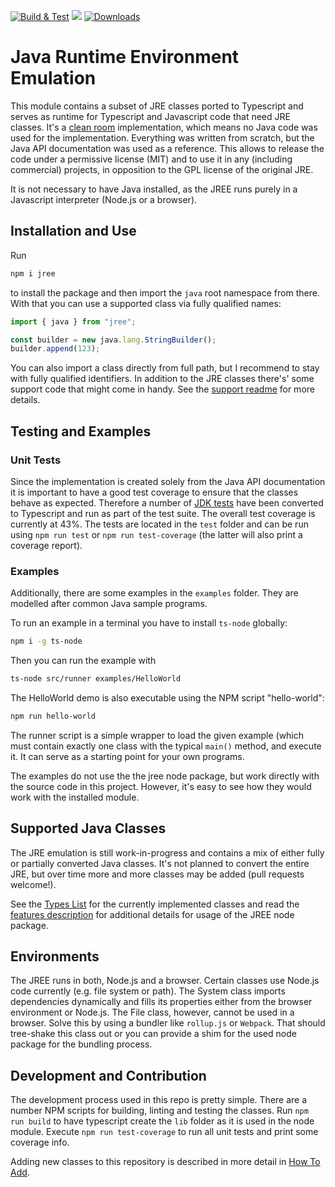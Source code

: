 [![Build & Test](https://github.com/mike-lischke/jree/actions/workflows/nodejs.yml/badge.svg?branch=main)](https://github.com/mike-lischke/jree/actions/workflows/nodejs.yml) [![](https://img.shields.io/badge/java-11-4c7e9f.svg)](http://java.oracle.com) [![Downloads](https://img.shields.io/npm/dw/jree?color=blue)](https://www.npmjs.com/package/jree)

# Java Runtime Environment Emulation

This module contains a subset of JRE classes ported to Typescript and serves as runtime for Typescript and Javascript code that need JRE classes. It's a [clean room](https://en.wikipedia.org/wiki/Clean_room_design) implementation, which means no Java code was used for the implementation. Everything was written from scratch, but the Java API documentation was used as a reference. This allows to release the code under a permissive license (MIT) and to use it in any (including commercial) projects, in opposition to the GPL license of the original JRE.

It is not necessary to have Java installed, as the JREE runs purely in a Javascript interpreter (Node.js or a browser).

## Installation and Use

Run

```bash
npm i jree
```

to install the package and then import the `java` root namespace from there. With that you can use a supported class via fully qualified names:

```typescript
import { java } from "jree";

const builder = new java.lang.StringBuilder();
builder.append(123);
```

You can also import a class directly from full path, but I recommend to stay with fully qualified identifiers. In addition to the JRE classes there's' some support code that might come in handy. See the [support readme](doc/support.md) for more details.

## Testing and Examples

### Unit Tests

Since the implementation is created solely from the Java API documentation it is important to have a good test coverage to ensure that the classes behave as expected. Therefore a number of [JDK tests](tests/jdk/java/) have been converted to Typescript and run as part of the test suite. The overall test coverage is currently at 43%. The tests are located in the `test` folder and can be run using `npm run test` or `npm run test-coverage` (the latter will also print a coverage report).

### Examples

Additionally, there are some examples in the `examples` folder. They are modelled after common Java sample programs.

To run an example in a terminal you have to install `ts-node` globally:

```bash
npm i -g ts-node
```

Then you can run the example with

```bash
ts-node src/runner examples/HelloWorld
```

The HelloWorld demo is also executable using the NPM script "hello-world":

```bash
npm run hello-world
```

The runner script is a simple wrapper to load the given example (which must contain exactly one class with the typical `main()` method, and execute it. It can serve as a starting point for your own programs.

The examples do not use the the jree node package, but work directly with the source code in this project. However, it's easy to see how they would work with the installed module.

## Supported Java Classes

The JRE emulation is still work-in-progress and contains a mix of either fully or partially converted Java classes. It's not planned to convert the entire JRE, but over time more and more classes may be added (pull requests welcome!).

See the [Types List](doc/jre.md) for the currently implemented classes and read the [features description](doc/features.md) for additional details for usage of the JREE node package.

## Environments

The JREE runs in both, Node.js and a browser. Certain classes use Node.js code currently (e.g. file system or path). The System class imports dependencies dynamically and fills its properties either from the browser environment or Node.js. The File class, however, cannot be used in a browser. Solve this by using a bundler like `rollup.js` or `Webpack`. That should tree-shake this class out or you can provide a shim for the used node package for the bundling process.

## Development and Contribution

The development process used in this repo is pretty simple. There are a number NPM scripts for building, linting and testing the classes. Run `npm run build` to have typescript create the `lib` folder as it is used in the node module. Execute `npm run test-coverage` to run all unit tests and print some coverage info.

Adding new classes to this repository is described in more detail in [How To Add](doc/how-to-add.md).
